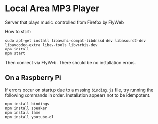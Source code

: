 # Local Area MP3 Player

Server that plays music, controlled from Firefox by FlyWeb

How to start:

```
sudo apt-get install libavahi-compat-libdnssd-dev libasound2-dev libavcodec-extra libav-tools libvorbis-dev
npm install
npm start
```

Then connect via FlyWeb. There should be no installation errors.

## On a Raspberry Pi

If errors occur on startup due to a missing `binding.js` file, try running the following commands in order. Installation appears not to be idempotent.

```
npm install bindings
npm install speaker
npm install lame
npm install youtube-dl
```
